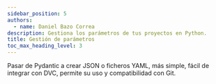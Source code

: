```yaml
---
sidebar_position: 5
authors:
  - name: Daniel Bazo Correa
description: Gestiona los parámetros de tus proyectos en Python.
title: Gestión de parámetros
toc_max_heading_level: 3
---
```


Pasar de Pydantic a crear JSON o ficheros YAML, más simple, fácil de integrar con DVC,
permite su uso y compatibilidad con Git.
